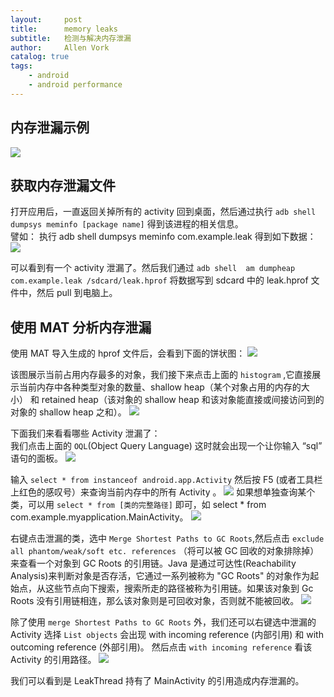 ```yaml
---
layout:     post
title:      memory leaks
subtitle:   检测与解决内存泄漏
author:     Allen Vork
catalog: true
tags:
    - android
    - android performance    
---
```

## 内存泄漏示例
![]({{site.url}}/img/android/basic/memoryleaks/sample.png)

## 获取内存泄漏文件
打开应用后，一直返回关掉所有的 activity 回到桌面，然后通过执行 `adb shell dumpsys meminfo [package name]` 得到该进程的相关信息。    
譬如： 执行 adb shell dumpsys meminfo com.example.leak 得到如下数据：    
![]({{site.url}}/img/android/basic/memoryleaks/meminfo.png)

可以看到有一个 activity 泄漏了。然后我们通过 `adb shell  am dumpheap com.example.leak /sdcard/leak.hprof` 将数据写到 sdcard 中的 leak.hprof 文件中，然后 pull 到电脑上。

## 使用 MAT 分析内存泄漏
使用 MAT 导入生成的 hprof 文件后，会看到下面的饼状图：
![]({{site.url}}/img/android/basic/memoryleaks/overview.png)

该图展示当前占用内存最多的对象，我们接下来点击上面的 `histogram` ,它直接展示当前内存中各种类型对象的数量、shallow heap（某个对象占用的内存的大小） 和 retained heap（该对象的 shallow heap 和该对象能直接或间接访问到的对象的 shallow heap 之和）。
![]({{site.url}}/img/android/basic/memoryleaks/histogram.png)

下面我们来看看哪些 Activity 泄漏了：    
我们点击上面的 `OQL`(Object Query Language) 这时就会出现一个让你输入 “sql” 语句的面板。
![]({{site.url}}/img/android/basic/memoryleaks/mat1.png)

输入 `select * from instanceof android.app.Activity` 然后按 F5 (或者工具栏上红色的感叹号）来查询当前内存中的所有 Activity 。
![]({{site.url}}/img/android/basic/memoryleaks/activityleaks.png)
如果想单独查询某个类，可以用 `select * from [类的完整路径]` 即可，如 select * from com.example.myapplication.MainActivity。
![]({{site.url}}/img/android/basic/memoryleaks/selectclass.png)

右键点击泄漏的类，选中 `Merge Shortest Paths to GC Roots`,然后点击 `exclude all phantom/weak/soft etc. references` （将可以被 GC 回收的对象排除掉）来查看一个对象到 GC Roots 的引用链。Java 是通过可达性(Reachability Analysis)来判断对象是否存活，它通过一系列被称为 "GC Roots" 的对象作为起始点，从这些节点向下搜索，搜索所走的路径被称为引用链。如果该对象到 Gc Roots 没有引用链相连，那么该对象则是可回收对象，否则就不能被回收。
![]({{site.url}}/img/android/basic/memoryleaks/a.png)
    
除了使用 `merge Shortest Paths to GC Roots` 外，我们还可以右键选中泄漏的 Activity 选择 `List objects` 会出现 with incoming reference (内部引用) 和 with outcoming reference (外部引用)。 然后点击 `with incoming reference` 看该 Activity 的引用路径。
![]({{site.url}}/img/android/basic/memoryleaks/incoming.png)

我们可以看到是 LeakThread 持有了 MainActivity 的引用造成内存泄漏的。

